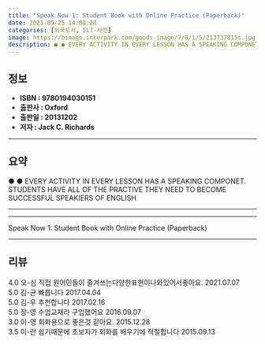 ```yaml
---
title: "Speak Now 1: Student Book with Online Practice (Paperback)"
date: 2021-09-25 14:08:28
categories: [외국도서, ELT-사전]
image: https://bimage.interpark.com/goods_image/7/8/1/5/213737815s.jpg
description: ● ● EVERY ACTIVITY IN EVERY LESSON HAS A SPEAKING COMPONET. STUDENTS HAVE ALL OF THE PRACTIVE THEY NEED TO BECOME SUCCESSFUL SPEAKIERS OF ENGLISH
---
```


## **정보**

- **ISBN : 9780194030151**
- **출판사 : Oxford**
- **출판일 : 20131202**
- **저자 : Jack C. Richards**

------



## **요약**

●  ●  EVERY ACTIVITY IN EVERY LESSON HAS A SPEAKING COMPONET. STUDENTS HAVE ALL OF THE PRACTIVE THEY NEED TO BECOME SUCCESSFUL SPEAKIERS OF ENGLISH

------



------


Speak Now 1: Student Book with Online Practice (Paperback) 

------


## **리뷰** 

4.0 오-심 직접 원어민들이 즐겨쓰는다양한표현이나와있어서좋아요. 2021.07.07 <br/>5.0 김-균 빠릅니다 2017.04.04 <br/>5.0 김-우 추천합니다 2017.02.16 <br/>5.0 장-영 수업교재라 구입했어요 2016.09.07 <br/>3.0 이-영 회화용으로 좋은것 같아요. 2015.12.28 <br/>3.5 이-란 쉽기때문에 초보자가 회화를 배우기에 적절합니다 2015.09.13 <br/>